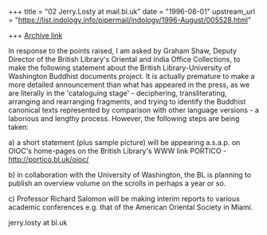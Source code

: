 +++
title = "02 Jerry.Losty at mail.bl.uk"
date = "1996-08-01"
upstream_url = "https://list.indology.info/pipermail/indology/1996-August/005528.html"

+++
[Archive link](https://list.indology.info/pipermail/indology/1996-August/005528.html)


In response to the points raised, I am asked by Graham Shaw, Deputy Director of 
the British Library's Oriental and India Office Collections, to make the 
following statement about the British Library-University of Washington Buddhist 
documents project. It is actually premature to make a more detailed announcement
than what has appeared in the press, as we are literally in the 'cataloguing 
stage' - deciphering, transliterating, arranging and rearranging fragments, and 
trying to identify the Buddhist canonical texts represented by comparison with 
other language versions - a laborious and lengthy process.  However, the 
following steps are being taken: 

a) a short statement (plus sample picture) will be appearing a.s.a.p. on OIOC's 
home-pages on the British Library's WWW link PORTICO - 
http://portico.bl.uk/oioc/

b) in collaboration with the University of Washington, the BL is planning to 
publish an overview volume on the scrolls in perhaps a year or so.

c) Professor Richard Salomon will be making interim reports to various academic 
conferences e.g. that of the American Oriental Society in Miami.


jerry.losty at bl.uk




